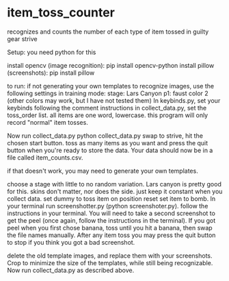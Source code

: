 # item_toss_counter
 recognizes and counts the number of each type of item tossed in guilty gear strive

Setup:
you need python for this

install opencv (image recognition): pip install opencv-python
install pillow (screenshots): pip install pillow

to run: 
if not generating your own templates to recognize images, use the following settings in training mode:
stage: Lars Canyon
p1: faust color 2 (other colors may work, but I have not tested them)
In keybinds.py, set your keybinds following the comment instructions
in collect_data.py, set the toss_order list. all items are one word, lowercase. this program will only record "normal" item tosses.


Now run collect_data.py 
python collect_data.py
swap to strive, hit the chosen start button. toss as many items as you want and press the quit button when you're ready to store the data. Your data should now be in a file called item_counts.csv.

if that doesn't work, you may need to generate your own templates.

choose a stage with little to no random variation. Lars canyon is pretty good for this.
skins don't matter, nor does the side. just keep it constant when you collect data.
set dummy to toss item on position reset
set item to bomb.
In your terminal run screenshotter.py (python screenshoter.py). follow the instructions in your terminal. You will need to take a second screenshot to get the peel (once again, follow the instructions in the terminal). If you got peel when you first chose banana, toss until you hit a banana, then swap the file names manually. After any item toss you may press the quit button to stop if you think you got a bad screenshot. 

delete the old template images, and replace them with your screenshots. Crop to minimize the size of the templates, while still being recognizable. Now run collect_data.py as described above.